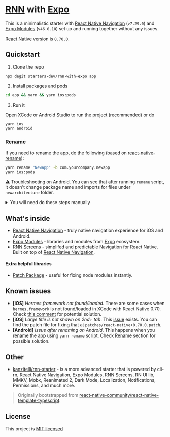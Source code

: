 # [RNN](https://github.com/wix/react-native-navigation) with [Expo](https://github.com/expo/expo)

This is a minimalistic starter with [React Native Navigation](https://github.com/wix/react-native-navigation) (`v7.29.0`) and [Expo Modules](https://github.com/expo/expo) (`v46.0.10`) set up and running together without any issues.

[React Native](https://github.com/facebook/react-native) version is `0.70.0`.

## Quickstart

1. Clone the repo

```bash
npx degit starters-dev/rnn-with-expo app
```

2. Install packages and pods

```bash
cd app && yarn && yarn ios:pods
```

3. Run it

Open XCode or Android Studio to run the project (recommended) or do

```bash
yarn ios
yarn android
```

### Rename

If you need to rename the app, do the following (based on [react-native-rename](https://github.com/junedomingo/react-native-rename)):

```bash
yarn rename "NewApp" -b com.yourcompany.newapp
yarn ios:pods
```

⚠️ Troubleshooting on Android. You can see that after running `rename` script, it doesn't change package name and imports for files under `newarchitecture` folder.

<details>
<summary>You will need do these steps manually</summary>

1. Open all `.java` files under `android/app/src/main/java/your/bundle/newarchitecture/` folder.

2. Open `MainApplication.java`.

3. Find all packages and imports which contain `io.batyr.rnnwithexpo` and change them to yours.

</details>

## What's inside

- [React Native Navigation](https://github.com/wix/react-native-navigation) - truly native navigation experience for iOS and Android.
- [Expo Modules](https://github.com/expo/expo) - libraries and modules from [Expo](https://expo.dev) ecosystem.
- [RNN Screens](https://github.com/kanzitelli/rnn-screens) - simplifed and predictable Navigation for React Native. Built on top of [React Native Navigation](https://github.com/wix/react-native-navigation).

#### Extra helpful libraries

- [Patch Package](https://github.com/ds300/patch-package) - useful for fixing node modules instantly.

## Known issues

- **[iOS]** _Hermes framework not found/loaded_. There are some cases when `hermes.framework` is not found/loaded in XCode with React Native 0.70. Check [this comment](https://github.com/facebook/react-native/issues/34601#issuecomment-1243232921) for potential solution.
- **[iOS]** _Large title is not shown on 2nd+ tab_. This [issue](https://github.com/software-mansion/react-native-screens/issues/649) exists. You can find the patch file for fixing that at `patches/react-native+0.70.0.patch`.
- **[Android]** _Issue after renaming on Android_. This happens when you [rename](#rename) the app using `yarn rename` script. Check [Rename](#rename) section for possible solution.

## Other

- [kanzitelli/rnn-starter](https://github.com/kanzitelli/rnn-starter) - is a more advanced starter that is powered by cli-rn, React Native Navigation, Expo Modules, RNN Screens, RN UI lib, MMKV, Mobx, Reanimated 2, Dark Mode, Localization, Notifications, Permissions, and much more.

> Originally bootstrapped from [react-native-community/react-native-template-typescript](https://github.com/react-native-community/react-native-template-typescript).

## License

This project is [MIT licensed](/LICENSE.md)
